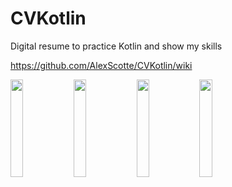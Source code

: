 # CVKotlin
Digital resume to practice Kotlin and show my skills

https://github.com/AlexScotte/CVKotlin/wiki

<img src="https://user-images.githubusercontent.com/53000621/92700161-c9641700-f34e-11ea-91e8-f510d42e378c.jpg" width="20%"><img src="https://user-images.githubusercontent.com/53000621/92701453-4c39a180-f350-11ea-8f2e-1ddfa96d10a6.jpg" width="20%"><img src="https://user-images.githubusercontent.com/53000621/92702980-1c8b9900-f352-11ea-9916-de30d506b6d4.jpg" width="20%"><img src="https://user-images.githubusercontent.com/53000621/92704977-a425d780-f353-11ea-9cbb-c359e189e9b6.jpg" width="20%">
